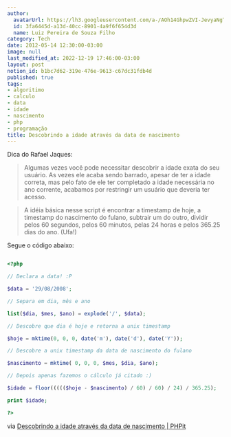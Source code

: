 ```yaml
---
author:
  avatarUrl: https://lh3.googleusercontent.com/a-/AOh14GhpwZVI-JevyaNgTdlrOT6YN20cI6V9Kxtq38Ij8AQ=s100
  id: 3fa6445d-a13d-40cc-8901-4a9f6f654d3d
  name: Luiz Pereira de Souza Filho
category: Tech
date: 2012-05-14 12:30:00-03:00
image: null
last_modified_at: 2022-12-19 17:46:00-03:00
layout: post
notion_id: b1bc7d62-319e-476e-9613-c67dc31fdb4d
published: true
tags:
- algoritimo
- calculo
- data
- idade
- nascimento
- php
- programação
title: Descobrindo a idade através da data de nascimento
---
```


Dica do Rafael Jaques:

> Algumas vezes você pode necessitar descobrir a idade exata do seu usuário. As vezes ele acaba sendo barrado, apesar de ter a idade correta, mas pelo fato de ele ter completado a idade necessária no ano corrente, acabamos por restringir um usuário que deveria ter acesso.

>

> A idéia básica nesse script é encontrar a timestamp de hoje, a timestamp do nascimento do fulano, subtrair um do outro, dividir pelos 60 segundos, pelos 60 minutos, pelas 24 horas e pelos 365.25 dias do ano. (Ufa!)

Segue o código abaixo:

```php

<?php

// Declara a data! :P

$data = '29/08/2008';

// Separa em dia, mês e ano

list($dia, $mes, $ano) = explode('/', $data);

// Descobre que dia é hoje e retorna a unix timestamp

$hoje = mktime(0, 0, 0, date('m'), date('d'), date('Y'));

// Descobre a unix timestamp da data de nascimento do fulano

$nascimento = mktime( 0, 0, 0, $mes, $dia, $ano);

// Depois apenas fazemos o cálculo já citado :)

$idade = floor((((($hoje - $nascimento) / 60) / 60) / 24) / 365.25);

print $idade;

?>

```

via [Descobrindo a idade através da data de nascimento | PHPit](http://www.phpit.com.br/artigos/descobrindo-a-idade-atraves-da-data-de-nascimento.phpit)
